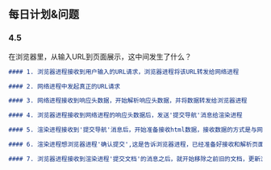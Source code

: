 ## 每日计划&问题

### 4.5

在浏览器里，从输入URL到页面展示，这中间发生了什么？

```markdown
#### 1. 浏览器进程接收到用户输入的URL请求，浏览器进程将该URL转发给网络进程

#### 2. 网络进程中发起真正的URL请求

#### 3. 网络进程接收到响应头数据，开始解析响应头数据，并将数据转发给浏览器进程

#### 4. 浏览器进程接收到网络进程的响应头数据后，发送'提交导航'消息给渲染进程

#### 5. 渲染进程接收到'提交导航'消息后，开始准备接收html数据，接收数据的方式是与网络进程建立数据管道

#### 6. 渲染进程想浏览器进程'确认提交',这是告诉浏览器进程，已经准备好接收和解析页面数据了

#### 7. 浏览器进程接收到渲染进程'提交文档'的消息之后，就开始移除之前旧的文档，更新浏览器进程中的页面状态
```

